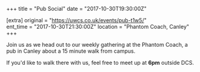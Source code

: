 +++
title = "Pub Social"
date = "2017-10-30T19:30:00Z"

[extra]
original = "https://uwcs.co.uk/events/pub-t1w5/"    
ent_time = "2017-10-30T21:30:00Z"
location = "Phantom Coach, Canley"
+++

Join us as we head out to our weekly gathering at the Phantom Coach, a pub in Canley about a 15 minute walk from campus.

  

If you'd like to walk there with us, feel free to meet up at **6pm** outside DCS.


